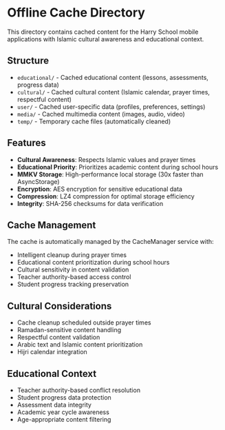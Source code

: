 # Offline Cache Directory

This directory contains cached content for the Harry School mobile applications with Islamic cultural awareness and educational context.

## Structure

- `educational/` - Cached educational content (lessons, assessments, progress data)
- `cultural/` - Cached cultural content (Islamic calendar, prayer times, respectful content)
- `user/` - Cached user-specific data (profiles, preferences, settings)
- `media/` - Cached multimedia content (images, audio, video)
- `temp/` - Temporary cache files (automatically cleaned)

## Features

- **Cultural Awareness**: Respects Islamic values and prayer times
- **Educational Priority**: Prioritizes academic content during school hours
- **MMKV Storage**: High-performance local storage (30x faster than AsyncStorage)
- **Encryption**: AES encryption for sensitive educational data
- **Compression**: LZ4 compression for optimal storage efficiency
- **Integrity**: SHA-256 checksums for data verification

## Cache Management

The cache is automatically managed by the CacheManager service with:
- Intelligent cleanup during prayer times
- Educational content prioritization during school hours
- Cultural sensitivity in content validation
- Teacher authority-based access control
- Student progress tracking preservation

## Cultural Considerations

- Cache cleanup scheduled outside prayer times
- Ramadan-sensitive content handling
- Respectful content validation
- Arabic text and Islamic content prioritization
- Hijri calendar integration

## Educational Context

- Teacher authority-based conflict resolution
- Student progress data protection
- Assessment data integrity
- Academic year cycle awareness
- Age-appropriate content filtering